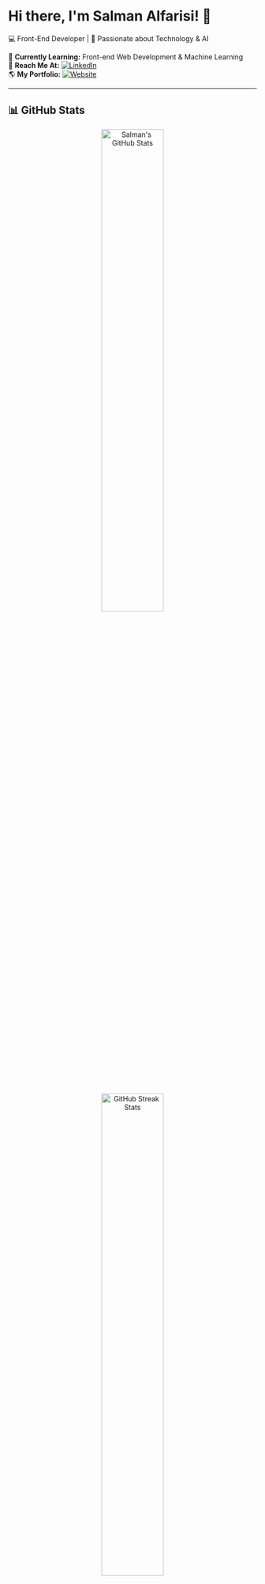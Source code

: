 # Hi there, I'm Salman Alfarisi! 👋  
💻 Front-End Developer | 🚀 Passionate about Technology & AI  

🌱 **Currently Learning:** Front-end Web Development & Machine Learning  
📩 **Reach Me At:** [![LinkedIn](https://img.shields.io/badge/-LinkedIn-blue?style=flat&logo=linkedin)](https://www.linkedin.com/in/salmanalfarisi31)  
🌎 **My Portfolio:** [![Website](https://img.shields.io/badge/-Portfolio-black?style=flat&logo=react)](https://salman-portofolio.netlify.app/)  

---

## 📊 GitHub Stats
<p align="center">
  <img src="https://github-readme-stats.vercel.app/api?username=salmanalfarisi29&show_icons=true&theme=radical" alt="Salman's GitHub Stats" width="50%"/>
  <img src="https://github-readme-streak-stats.herokuapp.com/?user=salmanalfarisi29&theme=radical" alt="GitHub Streak Stats" width="50%"/>
</p>

## 🚀 Top Languages
<p align="center">
  <img src="https://github-readme-stats.vercel.app/api/top-langs/?username=salmanalfarisi29&layout=compact&theme=radical" alt="Top Languages" width="50%"/>
</p>

---

## ⚡ Tech Stack
<p align="center">
  <img src="https://img.shields.io/badge/Python-3.8-blue?style=for-the-badge&logo=python" alt="Python"/>
  <img src="https://img.shields.io/badge/Vue.js-3.0-green?style=for-the-badge&logo=vue.js" alt="Vue.js"/>
  <img src="https://img.shields.io/badge/JavaScript-ES6-yellow?style=for-the-badge&logo=javascript" alt="JavaScript"/>
  <img src="https://img.shields.io/badge/TypeScript-4.5-blue?style=for-the-badge&logo=typescript" alt="TypeScript"/>
</p>

---

## 🔥 GitHub Activity Graph
<p align="center">
  <img src="https://github-readme-activity-graph.vercel.app/graph?username=salmanalfarisi29&theme=react-dark" alt="GitHub Activity Graph"/>
</p>

---

## 🔗 Let's Connect!
<p align="center">
  <a href="https://www.linkedin.com/in/salmanalfarisi31">
    <img src="https://img.shields.io/badge/-LinkedIn-blue?style=for-the-badge&logo=linkedin" />
  </a>
  <a href="mailto:salmannalfarisii994@gmail.com">
    <img src="https://img.shields.io/badge/-Email-red?style=for-the-badge&logo=gmail" />
  </a>
  <a href="https://salman-portofolio.netlify.app/">
    <img src="https://img.shields.io/badge/-Portfolio-black?style=for-the-badge&logo=react" />
  </a>
</p>

---

## 🎯 Fun Fact
💡 *"The best way to predict the future is to create it."* - Alan Kay  
🔥 Coding, learning, and exploring new technologies every day!  
🎮 Hobby: Basketball, Football, and experimenting with AI!

